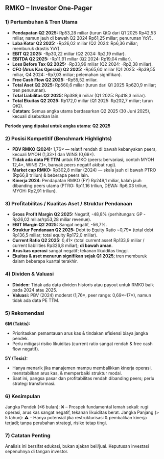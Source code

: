 ## RMKO – Investor One-Pager

### 1) Pertumbuhan & Tren Utama
- **Pendapatan Q2 2025:** Rp53,28 miliar (turun QtQ dari Q1 2025 Rp42,53 miliar, namun jauh di bawah Q2 2024 Rp61,25 miliar; penurunan YoY).
- **Laba Kotor Q2 2025:** -Rp26,02 miliar (Q2 2024: Rp6,36 miliar; memburuk drastis YoY).
- **EBIT Q2 2025:** -Rp30,22 miliar (Q2 2024: Rp2,19 miliar).
- **EBITDA Q2 2025:** -Rp11,91 miliar (Q2 2024: Rp19,04 miliar).
- **Loss Before Tax Q2 2025:** -Rp33,99 miliar (Q2 2024: -Rp2,38 miliar).
- **CFO (Arus Kas Operasi) Q2 2025:** -Rp65,60 miliar (Q1 2025: -Rp39,55 miliar, Q4 2024: -Rp7,03 miliar; pelemahan signifikan).
- **Free Cash Flow Q2 2025:** -Rp55,52 miliar.
- **Total Aset Q2 2025:** Rp560,6 miliar (turun dari Q1 2025 Rp620,9 miliar; tren penurunan).
- **Total Liabilitas Q2 2025:** Rp388,6 miliar (Q1 2025: Rp418,3 miliar).
- **Total Ekuitas Q2 2025:** Rp172,0 miliar (Q1 2025: Rp202,7 miliar; turun QtQ).
- **Catatan:** Semua angka utama berdasarkan Q2 2025 (30 Juni 2025), kecuali disebutkan lain.
  
**Periode yang dipakai untuk angka utama: Q2 2025**

### 2) Posisi Kompetitif (Benchmark Highlights)
- **PBV RMKO (2024):** 1,76× — relatif rendah di bawah kebanyakan peers, kecuali MYOH (1,33×) dan WINS (0,69×).
- **Tidak ada data PE TTM** untuk RMKO (peers: bervariasi, contoh MYOH 12,4×, WINS 7,1×, banyak peers negatif akibat rugi).
- **Market cap RMKO:** Rp302,8 miliar (2024) — skala jauh di bawah PTRO (Rp66,8 triliun) & beberapa peers lain.
- **Kinerja 2024**: Pendapatan RMKO (FY) Rp249,1 miliar, kalah jauh dibanding peers utama (PTRO: Rp11,16 triliun, DEWA: Rp6,03 triliun, MYOH: Rp2,91 triliun).

### 3) Profitabilitas / Kualitas Aset / Struktur Pendanaan
- **Gross Profit Margin Q2 2025:** Negatif, -48,8% (perhitungan: GP -Rp26,02 miliar/rp53,28 miliar revenue).
- **EBIT Margin Q2 2025:** Sangat negatif, -56,7%.
- **Struktur Pendanaan Q2 2025:** Debt to Equity Ratio ~0,79× (total debt Rp136,5 miliar; total equity Rp172,0 miliar).
- **Current Ratio Q2 2025:** 0,41× (total current asset Rp133,9 miliar / current liabilities Rp326,8 miliar); **di bawah aman**.
- **Arus kas operasi** sangat negatif; tekanan likuiditas tinggi.
- **Ekuitas & aset menurun signifikan sejak Q1 2025**; tren memburuk dalam beberapa kuartal terakhir.

### 4) Dividen & Valuasi
- **Dividen:** Tidak ada data dividen historis atau payout untuk RMKO baik pada 2024 atau 2025.
- **Valuasi:** PBV (2024) moderat (1,76×, peer range: 0,69×–17×), namun tidak ada data PE TTM.

### 5) Rekomendasi
**6M (Taktis):**
- Prioritaskan pemantauan arus kas & tindakan efisiensi biaya jangka pendek.
- Perlu mitigasi risiko likuiditas (current ratio sangat rendah & free cash flow negatif).

**5Y (Tesis):**
- Hanya menarik jika manajemen mampu membalikkan kinerja operasi, menstabilkan arus kas, & memperbaiki struktur modal.
- Saat ini, pangsa pasar dan profitabilitas rendah dibanding peers; perlu strategi transformasi.

### 6) Kesimpulan
Jangka Pendek (≤6 bulan): ❌ – Prospek fundamental lemah sekali: rugi operasi, arus kas sangat negatif, tekanan likuiditas berat.
Jangka Panjang (> 5 tahun): ⚠️ – Hanya potensial jika restrukturisasi & pembalikan kinerja terjadi; tanpa perubahan strategi, risiko tetap tingi.

### 7) Catatan Penting
Analisis ini bersifat edukasi, bukan ajakan beli/jual. Keputusan investasi sepenuhnya di tangan investor.